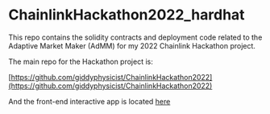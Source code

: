 # ChainlinkHackathon2022_hardhat


This repo contains the solidity contracts and deployment code related to the Adaptive Market Maker (AdMM) for my 2022 Chainlink Hackathon project.

The main repo for the Hackathon project is:

[https://github.com/giddyphysicist/ChainlinkHackathon2022](https://github.com/giddyphysicist/ChainlinkHackathon2022)

And the front-end interactive app is located [here](https://chainlink-hackathon2022-frontend.vercel.app)
